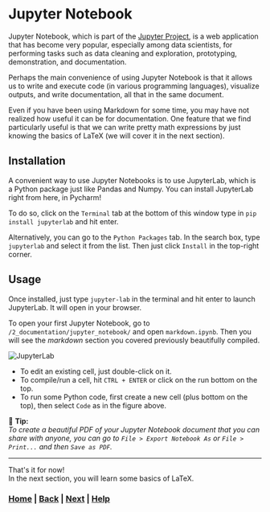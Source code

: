 # Jupyter Notebook

Jupyter Notebook, which is part of the [Jupyter Project](https://jupyter.org/), is a web application that has become very popular, especially among data scientists, for performing tasks such as data cleaning and exploration, prototyping, demonstration, and documentation.

Perhaps the main convenience of using Jupyter Notebook is that it allows us to write and execute code (in various programming languages), visualize outputs, and write documentation, all that in the same document.

Even if you have been using Markdown for some time, you may have not realized how useful it can be for documentation. One feature that we find particularly useful is that we can write pretty math expressions by just knowing the basics of LaTeX (we will cover it in the next section).

## Installation

A convenient way to use Jupyter Notebooks is to use JupyterLab, which is a Python package just like Pandas and Numpy. You can install JupyterLab right from here, in Pycharm!

To do so, click on the `Terminal` tab at the bottom of this window type in `pip install jupyterlab` and hit enter.

Alternatively, you can go to the `Python Packages` tab. In the search box, type `jupyterlab` and select it from the list. Then just click `Install` in the top-right corner.

## Usage

Once installed, just type `jupyter-lab` in the terminal and hit enter to launch JupyterLab. It will open in your browser.

To open your first Jupyter Notebook, go to `/2_documentation/jupyter_notebook/` and open `markdown.ipynb`. Then you will see the *markdown* section you covered previously beautifully compiled.

![JupyterLab](jupyterlab.png)

* To edit an existing cell, just double-click on it.  
* To compile/run a cell, hit `CTRL + ENTER` or click on the run bottom on the top.  
* To run some Python code, first create a new cell (plus bottom on the top), then select `Code` as in the figure above.

📝 **Tip:**  
*To create a beautiful PDF of your Jupyter Notebook document that you can share with anyone, you can go to `File > Export Notebook As` or `File > Print...` and then `Save as PDF`.*

------------------------------------------------------------------------------

That's it for now!  
In the next section, you will learn some basics of LaTeX.

### [Home][home] | [Back][back] | [Next][next] | [Help][help]

[home]: ../../README.md
[back]: ../1_markdown/README.md
[next]: ../3_latex/README.md
[help]: ../../0_help/README.md
